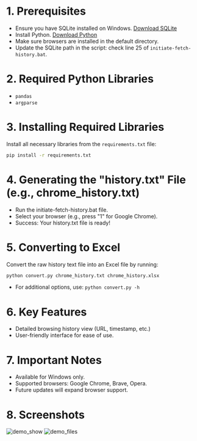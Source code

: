 # 1. Prerequisites
- Ensure you have SQLite installed on Windows. [Download SQLite](https://www.sqlite.org/download.html)
- Install Python. [Download Python](https://www.python.org/downloads/)
- Make sure browsers are installed in the default directory.
- Update the SQLite path in the script: check line 25 of `initiate-fetch-history.bat`.

# 2. Required Python Libraries
- `pandas`
- `argparse`

# 3. Installing Required Libraries
Install all necessary libraries from the `requirements.txt` file:
```bash
pip install -r requirements.txt
```
# 4. Generating the "history.txt" File (e.g., chrome_history.txt)
- Run the initiate-fetch-history.bat file.
- Select your browser (e.g., press "1" for Google Chrome).
- Success: Your history.txt file is ready!

# 5. Converting to Excel
Convert the raw history text file into an Excel file by running:
```bash
python convert.py chrome_history.txt chrome_history.xlsx
```
- For additional options, use: `python convert.py -h`

# 6. Key Features
- Detailed browsing history view (URL, timestamp, etc.)
- User-friendly interface for ease of use.

# 7. Important Notes
- Available for Windows only.
- Supported browsers: Google Chrome, Brave, Opera.
- Future updates will expand browser support.

# 8. Screenshots
![demo_show](https://github.com/user-attachments/assets/4cecb9df-b119-4bf3-97f0-adfa716802dd) ![demo_files](https://github.com/user-attachments/assets/0d3acc23-af19-493c-8494-49276e3a3b7d)
